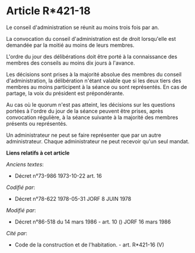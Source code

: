 # Article R*421-18

Le conseil d'administration se réunit au moins trois fois par an.

La convocation du conseil d'administration est de droit lorsqu'elle est demandée par la moitié au moins de leurs membres.

L'ordre du jour des délibérations doit être porté à la connaissance des membres des conseils au moins dix jours à l'avance.

Les décisions sont prises à la majorité absolue des membres du conseil d'administration, la délibération n'étant valable que
si les deux tiers des membres au moins participent à la séance ou sont représentés. En cas de partage, la voix du président
est prépondérante.

Au cas où le quorum n'est pas atteint, les décisions sur les questions portées à l'ordre du jour de la séance peuvent être
prises, après convocation régulière, à la séance suivante à la majorité des membres présents ou représentés.

Un administrateur ne peut se faire représenter que par un autre administrateur. Chaque administrateur ne peut recevoir qu'un
seul mandat.

**Liens relatifs à cet article**

_Anciens textes_:

  - Décret n°73-986 1973-10-22 art. 16

_Codifié par_:

  - Décret n°78-622 1978-05-31 JORF 8 JUIN 1978

_Modifié par_:

  - Décret n°86-518 du 14 mars 1986 - art. 10 () JORF 16 mars 1986

_Cité par_:

  - Code de la construction et de l'habitation. - art. R*421-16 (V)
